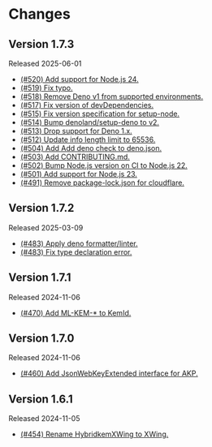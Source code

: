 # Changes

## Version 1.7.3

Released 2025-06-01

- [(#520) Add support for Node.js 24.](https://github.com/dajiaji/hpke-js/pull/520)
- [(#519) Fix typo.](https://github.com/dajiaji/hpke-js/pull/519)
- [(#518) Remove Deno v1 from supported environments.](https://github.com/dajiaji/hpke-js/pull/518)
- [(#517) Fix version of devDependencies.](https://github.com/dajiaji/hpke-js/pull/517)
- [(#515) Fix version specification for setup-node.](https://github.com/dajiaji/hpke-js/pull/515)
- [(#514) Bump denoland/setup-deno to v2.](https://github.com/dajiaji/hpke-js/pull/514)
- [(#513) Drop support for Deno 1.x.](https://github.com/dajiaji/hpke-js/pull/513)
- [(#512) Update info length limit to 65536.](https://github.com/dajiaji/hpke-js/pull/512)
- [(#504) Add Add deno check to deno.json.](https://github.com/dajiaji/hpke-js/pull/504)
- [(#503) Add CONTRIBUTING.md.](https://github.com/dajiaji/hpke-js/pull/503)
- [(#502) Bump Node.js version on CI to Node.js 22.](https://github.com/dajiaji/hpke-js/pull/502)
- [(#501) Add support for Node.js 23.](https://github.com/dajiaji/hpke-js/pull/501)
- [(#491) Remove package-lock.json for cloudflare.](https://github.com/dajiaji/hpke-js/pull/491)

## Version 1.7.2

Released 2025-03-09

- [(#483) Apply deno formatter/linter.](https://github.com/dajiaji/hpke-js/pull/483)
- [(#483) Fix type declaration error.](https://github.com/dajiaji/hpke-js/pull/483)

## Version 1.7.1

Released 2024-11-06

- [(#470) Add ML-KEM-* to KemId.](https://github.com/dajiaji/hpke-js/pull/470)

## Version 1.7.0

Released 2024-11-06

- [(#460) Add JsonWebKeyExtended interface for AKP.](https://github.com/dajiaji/hpke-js/pull/460)

## Version 1.6.1

Released 2024-11-05

- [(#454) Rename HybridkemXWing to XWing.](https://github.com/dajiaji/hpke-js/pull/454)

